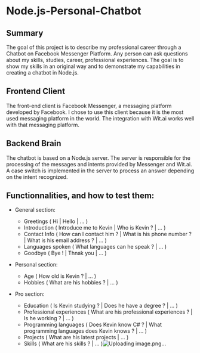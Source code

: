 # Node.js-Personal-Chatbot
## Summary
The goal of this project is to describe my professional career through a Chatbot on Facebook Messenger Platform. Any person can ask questions about my skills, studies, career, professional experiences. The goal is to show my skills in an original way and to demonstrate my capabilities in creating a chatbot in Node.js.

## Frontend Client
The front-end client is Facebook Messenger, a messaging platform developed by Facebook. I chose to use this client because it is the most used messaging platform in the world. The integration with Wit.ai works well with that messaging platform.

## Backend Brain
The chatbot is based on a Node.js server. The server is responsible for the processing of the messages and intents provided by Messenger and Wit.ai. A case switch is implemented in the server to process an answer depending on the intent recognized.

## Functionnalities, and how to test them:
-	General section: 
	- Greetings ( Hi | Hello | ... )
	- Introduction ( Introduce me to Kevin | Who is Kevin ? | ... )
	- Contact Info ( How can I contact him ? | What is his phone number ? | What is his email address ? | ... )
	- Languages spoken ( What languages can he speak ? | ... )
	- Goodbye ( Bye ! | Thnak you | ... )
 
-	Personal section:
	- Age ( How old is Kevin ? | ... ) 
	- Hobbies ( What are his hobbies ? | ... )

-	Pro section:
	- Education ( Is Kevin studying ? | Does he have a degree ? | ... )
	- Professional experiences ( What are his professional experiences ? | Is he working ? | ... )
	- Programming languages ( Does Kevin know C# ? | What programming languages does Kevin knows ? | ... )
	- Projects ( What are his latest projects | ... )
	- Skills ( What are his skills ? | … )![Uploading image.png…]()

